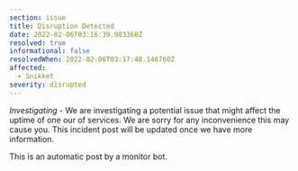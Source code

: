 ```yaml
---
section: issue
title: Disruption Detected
date: 2022-02-06T03:16:39.983360Z
resolved: true
informational: false
resolvedWhen: 2022-02-06T03:17:48.146760Z
affected:
  - Snikket
severity: disrupted
---
```

*Investigating* - We are investigating a potential issue that might affect the uptime of one our of services. We are sorry for any inconvenience this may cause you. This incident post will be updated once we have more information.

This is an automatic post by a monitor bot.
        